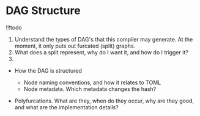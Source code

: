 # DAG Structure

!!!todo

1. Understand the types of DAG's that this compiler may generate. At the moment, it only puts out furcated (split) graphs. 
2. What does a split represent, why do I want it, and how do I trigger it?
3. 

- How the DAG is structured
    - Node naming conventions, and how it relates to TOML
    - Node metadata. Which metadata changes the hash?  

- Polyfurcations. What are they, when do they occur, why are they good, and what are the implementation details?
